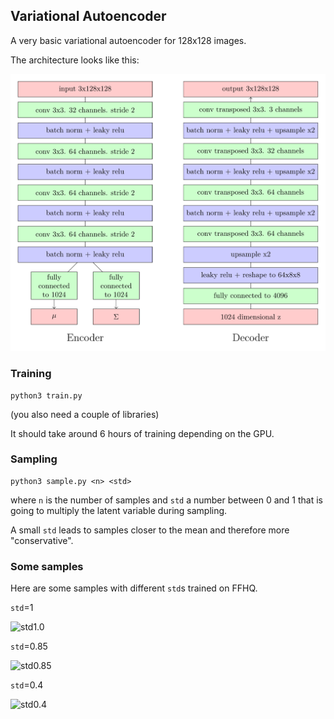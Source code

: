 ## Variational Autoencoder

A very basic variational autoencoder for 128x128 images.

The architecture looks like this:

![architecture](images/architecture.svg)

### Training

    python3 train.py

(you also need a couple of libraries)

It should take around 6 hours of training depending on the GPU.

### Sampling 

    python3 sample.py <n> <std>

where ```n``` is the number of samples and ```std``` a number between 0 and 1 that is going to multiply the latent variable during sampling. 

A small ```std``` leads to samples closer to the mean and therefore more "conservative".

### Some samples

Here are some samples with different ```std```s trained on FFHQ.


```std```=1

![std1.0](images/samples_std_1.0.png)


```std```=0.85

![std0.85](images/samples_std_0.85.png)


```std```=0.4

![std0.4](images/samples_std_0.4.png)